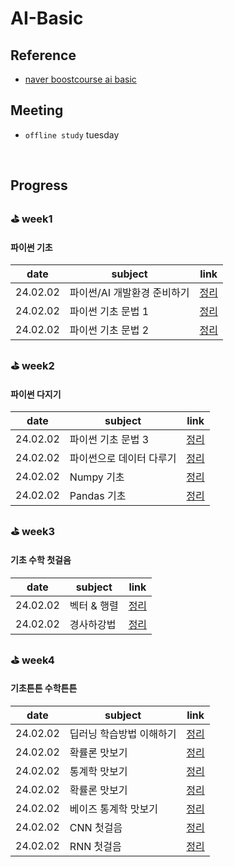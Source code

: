 # AI-Basic

## Reference
- [naver boostcourse ai basic](https://www.boostcourse.org/ai100/joinLectures/218531)
## Meeting
- `offline study` tuesday
<br />

## Progress
### ⛳️ week1
#### 파이썬 기초

| date | subject | link                                                     | 
| ------ | --------- | ------------------------------------------------------------ |
| 24.02.02    | 파이썬/AI 개발환경 준비하기     | [정리]()                 |
| 24.02.02    | 파이썬 기초 문법 1    | [정리]()                 |
| 24.02.02    | 파이썬 기초 문법 2    | [정리]()                 |

### ⛳️ week2
#### 파이썬 다지기

| date | subject | link                                                     | 
| ------ | --------- | ------------------------------------------------------------ |
| 24.02.02    | 파이썬 기초 문법 3    | [정리]()                 |
| 24.02.02    | 파이썬으로 데이터 다루기    | [정리]()                 |
| 24.02.02    | Numpy 기초    | [정리]()                 |
| 24.02.02    | Pandas 기초    | [정리]()                 |

### ⛳️ week3
#### 기초 수학 첫걸음

| date | subject | link                                                     | 
| ------ | --------- | ------------------------------------------------------------ |
| 24.02.02    | 벡터 & 행렬    | [정리]()                 |
| 24.02.02    | 경사하강법    | [정리]()                 |

### ⛳️ week4
#### 기초튼튼 수학튼튼
| date | subject | link                                                     | 
| ------ | --------- | ------------------------------------------------------------ |
| 24.02.02    | 딥러닝 학습방법 이해하기    | [정리]()                 |
| 24.02.02    | 확률론 맛보기    | [정리]()                 |
| 24.02.02    | 통계학 맛보기    | [정리]()                 |
| 24.02.02    | 확률론 맛보기    | [정리]()                 |
| 24.02.02    | 베이즈 통계학 맛보기    | [정리]()                 |
| 24.02.02    | CNN 첫걸음    | [정리]()                 |
| 24.02.02    | RNN 첫걸음    | [정리]()                 |
